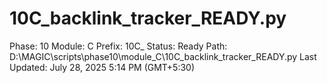 # 10C_backlink_tracker_READY.py

Phase: 10
Module: C
Prefix: 10C_
Status: Ready
Path: D:\MAGIC\scripts\phase10\module_C\10C_backlink_tracker_READY.py
Last Updated: July 28, 2025 5:14 PM (GMT+5:30)
